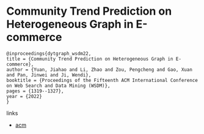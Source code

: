 # Community Trend Prediction on Heterogeneous Graph in E-commerce

```
@inproceedings{dytgraph_wsdm22,
title = {Community Trend Prediction on Heterogeneous Graph in E-commerce},
author = {Yuan, Jiahao and Li, Zhao and Zou, Pengcheng and Gao, Xuan and Pan, Jinwei and Ji, Wendi},
booktitle = {Proceedings of the Fifteenth ACM International Conference on Web Search and Data Mining (WSDM)},
pages = {1319--1327},
year = {2022}
}
```

links
- [acm](https://dl.acm.org/doi/10.1145/3488560.3498522)

